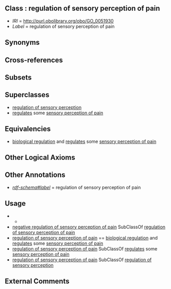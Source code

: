 
## Class : regulation of sensory perception of pain

 * *IRI* = http://purl.obolibrary.org/obo/GO_0051930
 * *Label* = regulation of sensory perception of pain

## Synonyms


## Cross-references


## Subsets


## Superclasses

 * [regulation of sensory perception](../../GO/31/GO_0051931.md)
 * [regulates](../../RO/11/RO_0002211.md) some [sensory perception of pain](../../GO/33/GO_0019233.md)

## Equivalencies

 * [biological regulation](../../GO/07/GO_0065007.md) and [regulates](../../RO/11/RO_0002211.md) some [sensory perception of pain](../../GO/33/GO_0019233.md)

## Other Logical Axioms


## Other Annotations

 * *[rdf-schema#label](../../el/rdf-schema#label.md)* = regulation of sensory perception of pain

## Usage

 * -
 * [negative regulation of sensory perception of pain](../../GO/57/GO_1904057.md) SubClassOf [regulation of sensory perception of pain](../../GO/30/GO_0051930.md)
 * [regulation of sensory perception of pain](../../GO/30/GO_0051930.md) == [biological regulation](../../GO/07/GO_0065007.md) and [regulates](../../RO/11/RO_0002211.md) some [sensory perception of pain](../../GO/33/GO_0019233.md)
 * [regulation of sensory perception of pain](../../GO/30/GO_0051930.md) SubClassOf [regulates](../../RO/11/RO_0002211.md) some [sensory perception of pain](../../GO/33/GO_0019233.md)
 * [regulation of sensory perception of pain](../../GO/30/GO_0051930.md) SubClassOf [regulation of sensory perception](../../GO/31/GO_0051931.md)

## External Comments

